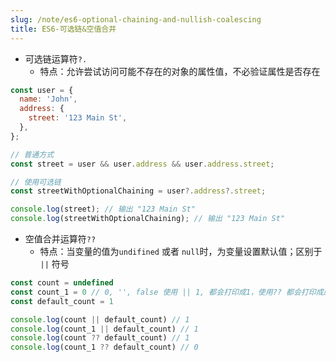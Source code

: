 ```yaml
---
slug: /note/es6-optional-chaining-and-nullish-coalescing
title: ES6-可选链&空值合并
---
```

- 可选链运算符`?.`
	- 特点：允许尝试访问可能不存在的对象的属性值，不必验证属性是否存在
```javascript
const user = {
  name: 'John',
  address: {
    street: '123 Main St',
  },
};

// 普通方式
const street = user && user.address && user.address.street;

// 使用可选链
const streetWithOptionalChaining = user?.address?.street;

console.log(street); // 输出 "123 Main St"
console.log(streetWithOptionalChaining); // 输出 "123 Main St"
```

- 空值合并运算符`??`
	- 特点：当变量的值为`undifined` 或者 `null`时，为变量设置默认值；区别于 `||` 符号
```javascript
const count = undefined
const count_1 = 0 // 0, '', false 使用 || 1, 都会打印成1，使用?? 都会打印成原值
const default_count = 1

console.log(count || default_count) // 1
console.log(count_1 || default_count) // 1
console.log(count ?? default_count) // 1
console.log(count_1 ?? default_count) // 0
```
